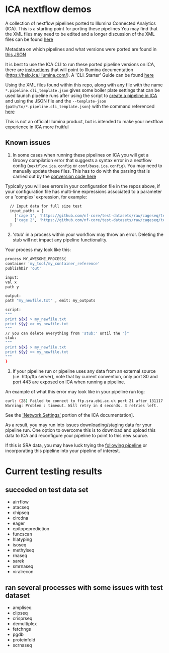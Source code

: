 # ICA nextflow demos

A collection of nextflow pipelines ported to Illumina Connected Analytics (ICA). This is a starting point for porting these pipelines 
You may find that the XML files may need to be edited and a longer discussion of the XML files can be found [here](https://github.com/keng404/nextflow-to-icav2-config/blob/main/XML.md)

Metadata on which pipelines and what versions were ported are found in [this JSON](https://github.com/keng404/ica_nextflow_demos_v2/blob/main/nf-core.ica_conversion.metadata.json)

It is best to use the ICA CLI to run these ported pipeline versions on ICA, there are [instructions](https://github.com/keng404/nextflow-to-icav2-config#prerequitsites) that will point to Illumina documentation (https://help.ica.illumina.com/). A 'CLI_Starter' Guide can be found [here](https://github.com/keng404/ica_nextflow_demos_v2/blob/main/CLI.md)

Using the XML files found within this repo, along with any file with the name ```*.pipeline.cli_template.json``` gives some boiler plate settings that can be used launch pipeline runs after using the script to [create a pipeline in ICA](https://github.com/keng404/nextflow-to-icav2-config#step-6-to-create-a-pipeline-in-ica-you-can-use-the-following-helper-script-nf-corecreate_ica_pipeliner) and using the JSON file and the  ```--template-json {path/to/*.pipeline.cli_template.json}``` with the command referenced [here](https://github.com/keng404/nextflow-to-icav2-config#how-to-run-a-pipeline-in--ica-via-cli)

This is not an official Illumina product, but is intended to make your nextflow experience in ICA more fruitful

## Known issues
1) In some cases when running these pipelines on ICA you will get a Groovy compilation error that suggests a syntax error in a nextflow config (```nextflow.ica.config``` or ```conf/base.ica.config```). You may need to manually update these files. This has to do with the parsing that is carried out by the [conversion code here](https://github.com/keng404/nextflow-to-icav2-config)

Typically you will see errors in your configuration file in the repos above, if your configuration file has multi-line expressions associated to a parameter or a 'complex' expression, for example:
```bash
  // Input data for full size test
  input_paths = [
    ['cage 1', 'https://github.com/nf-core/test-datasets/raw/cageseq/testdata/cage1.fastq.gz'],
    ['cage 2', 'https://github.com/nf-core/test-datasets/raw/cageseq/testdata/cage2.fastq.gz']
  ]
```
2) 'stub' in a process within your workflow may throw an error. Deleting the stub will not impact any pipeline functionality.

Your process may look like this:

```bash
process MY_AWESOME_PROCESS{
container 'my_tool/my_container_reference'
publishDir 'out'

input:
val x
path y

output:
path "my_newfile.txt" , emit: my_outputs

script:
"""
print ${x} > my_newfile.txt
print ${y} >> my_newfile.txt
"""
// you can delete everything from 'stub:' until the "}"
stub:
"""
print ${x} > my_newfile.txt
print ${y} >> my_newfile.txt
"""
}
```
3) If your pipeline run or pipeline uses any data from an external source (i.e. http/ftp server), note that by current convention, 
only port 80 and port 443 are exposed on ICA when running a pipeline. 

An example of what this error may look like in your pipeline run log:
```bash
curl: (28) Failed to connect to ftp.sra.ebi.ac.uk port 21 after 131117 ms: Connection timed out
Warning: Problem : timeout. Will retry in 4 seconds. 3 retries left.
```

See the ['Network Settings'](https://help.ica.illumina.com/reference/r-networksettings) portion of the ICA documentation].

As a result, you may run into issues downloading/staging data for your pipeline run.
One option to overcome this is to download and upload this data to ICA and reconfigure your pipeline to point to this new source.

If this is SRA data, you may have luck trying the [following pipeline](https://github.com/keng404/ica_nextflow_demos/tree/master/sra_download_pipeline) or incorporating this pipeline into your pipeline of interest.

# Current testing results

## succeded on test data set
- airrflow
- atacseq
- chipseq
- circdna
- eager
- epitopeprediction
- funcscan
- hlatyping
- isoseq
- methylseq
- rnaseq
- sarek
- smrnaseq
- viralrecon

## ran several processes with some issues with test dataset 
- ampliseq
- clipseq
- crisprseq
- demultiplex
- fetchngs
- pgdb
- proteinfold
- scrnaseq

